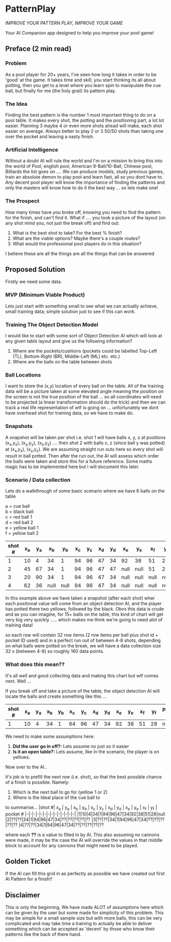 # PatternPlay

_IMPROVE YOUR PATTERN PLAY, IMPROVE YOUR GAME_

Your AI Companion app designed to help you improve your pool game!

## Preface (2 min read)

### Problem

As a pool player for 20+ years, I've seen how long it takes in order to be 'good' at the game. It takes time and skill, you start thinking its all about potting, then you get to a level where you learn spin to manipulate the cue ball, but finally for me (the holy grail) its pattern play.

### The Idea

Finding the best pattern is the number 1 most important thing to do on a pool table. It makes every shot, the potting and the positioning part, a lot lot easier. Planning 3 maybe 4 or even more shots ahead will make, each shot easier on average. Always better to play 2 or 3 50/50 shots than taking one over the pocket and leaving a nasty finish.

### Artificial Intelligence

Without a doubt AI will rule the world and I'm on a mission to bring this into the world of Pool, english pool, American 9-Ball/10-Ball, Chinese pool, Billiards the list goes on .... We can produce models, study previous games, train an absolute demon to play pool and learn fast, all so you dont have to. Any decent pool player will know the importance of finding the patterns and only the masters will know how to do it the best way ... so lets make one!

### The Prospect

How many times have you broke off, knowing you need to find the pattern for the finish, and can't find it. What if .... you took a picture of the layout (on any shot mind you, not just the break off) and find out:

1. What is the best shot to take? For the best % finish?
2. What are the viable options? Maybe there's a couple routes?
3. What would the professional pool players do in this situation?

I believe these are all the things are all the things that can be answered

## Proposed Solution

Firstly we need some data.

### MVP (Minimum Viable Product)

Lets just start with something small to see what we can actually achieve, small training data; simple solution just to see if this can work.

### Training The Object Detection Model

I would like to start with some sort of Object Detection AI which will look at any given table layout and give us the following information?

1. Where are the pockets/cushions (pockets could be labelled Top-Left (TL), Bottom-Right (BR), Middle-Left (ML) etc. etc.)
2. Where are the balls on the table between shots

### Ball Locations

I want to store the (x,y) location of every ball on the table. All of the training data will be a picture taken at some elevated angle meaning the position on the screen is not the true position of the ball ... so all coordinates will need to be projected (a linear transformation should do the trick) and then we can track a real life representation of wtf is going on ... unfortunately we dont have overhead shot for training data, so we have to make do.

### Snapshots

A snapshot will be taken per shot i.e. shot 1 will have balls x, y, z at positions (x<sub>x</sub>,y<sub>x</sub>),
(x<sub>y</sub>,y<sub>y</sub>),
(x<sub>z</sub>,y<sub>z</sub>) .... then shot 2 with balls x, z (since ball y was potted) at (x<sub>x</sub>,y<sub>x</sub>),
(x<sub>z</sub>,y<sub>z</sub>). We are assuming straight run outs here so every shot will result in ball potted. Then after the run out, the AI will assess which order the balls were taken and store this for a future reference. Some maths magic has to be implemented here but I will document this later.

### Scenario / Data collection

Lets do a walkthrough of some basic scenario where we have 6 balls on the table

a = cue ball <br>
b = black ball<br>
c = red ball 1<br>
d = red ball 2<br>
e = yellow ball 1<br>
f = yellow ball 2

| shot # | x<sub>a</sub> | y<sub>a</sub> | x<sub>b</sub> | y<sub>b</sub> | x<sub>c</sub> | y<sub>c</sub> | x<sub>d</sub> | y<sub>d</sub> | x<sub>e</sub> | y<sub>e</sub> | x<sub>f</sub> | y<sub>f</sub> | pocket # |
| ------ | ------------- | ------------- | ------------- | ------------- | ------------- | ------------- | ------------- | ------------- | ------------- | ------------- | ------------- | ------------- | -------- |
| 1      | 10            | 4             | 34            | 1             | 94            | 96            | 47            | 34            | 92            | 38            | 51            | 28            | null     |
| 2      | 45            | 67            | 34            | 1             | 94            | 96            | 47            | 47            | null          | null          | 51            | 28            | TR       |
| 3      | 20            | 90            | 34            | 1             | 94            | 96            | 47            | 34            | null          | null          | null          | null          | BR       |
| 4      | 62            | 36            | null          | null          | 94            | 96            | 47            | 34            | null          | null          | null          | null          | MR       |

In this example above we have taken a snapshot (after each shot) wher each positional value will come from an object detection AI, and the player has potted there two yellows, followed by the black. Obvs this data is crude and as you can imagine, for 15+ balls on the table, this kind of chart will get very big very quickly ..... which makes me think we're going to need alot of training data!

so each row will contain 32 row items (2 row items per ball plus shot id + pocket ID used) and in a perfect run out of between 4-8 shots, depending on what balls were potted on the break, we will have a data collection size 32 x (between 4-8) so roughly 160 data points.

### What does this mean??

It's all well and good collecting data and making this chart but wtf comes next. Well ...

If you break off and take a picture of the table, the object detection AI will locate the balls and create something like this ...

| shot # | x<sub>a</sub> | y<sub>a</sub> | x<sub>b</sub> | y<sub>b</sub> | x<sub>c</sub> | y<sub>c</sub> | x<sub>d</sub> | y<sub>d</sub> | x<sub>e</sub> | y<sub>e</sub> | x<sub>f</sub> | y<sub>f</sub> | pocket # |
| ------ | ------------- | ------------- | ------------- | ------------- | ------------- | ------------- | ------------- | ------------- | ------------- | ------------- | ------------- | ------------- | -------- |
| 1      | 10            | 4             | 34            | 1             | 94            | 96            | 47            | 34            | 92            | 38            | 51            | 28            | null     |

We need to make some assumptions here:

1. **Did the user go in off?:** Lets assume no just so it easier
2. **Is it an open table?:** Lets assume, like in the scenario, the player is on yellows.

Now over to the AI..

It's job is to prefill the next row (i.e. shot), so that the best possible chance of a finish is possible. Namely:

1. Which is the next ball to go for (yellow 1 or 2)
2. Where is the Ideal place of the cue ball to

to summarise...
|shot #| x<sub>a</sub> | y<sub>a</sub> | x<sub>b</sub> | y<sub>b</sub> | x<sub>c</sub> | y<sub>c</sub> | x<sub>d</sub> | y<sub>d</sub> | x<sub>e</sub> | y<sub>e</sub> | x<sub>f</sub> | y<sub>f</sub> | pocket #
|-|-|-|-|-|-|-|-|-|-|-|-|-|-|
|1|10|4|34|1|94|96|47|34|92|38|51|28|null
|2|??|??|34|1|94|96|47|34|??|??|??|??|??
|3|??|??|34|1|94|96|47|34|??|??|??|??|??
|4|??|??|34|1|94|96|47|34|??|??|??|??|??

where each **??** is a value to filled in by AI. This also assuming no cannons were made, it may be the case the AI will override the values in that middle block to account for any cannons that might need to be played.

## Golden Ticket

If the AI can fill this grid in as perfectly as possible we have created out first AI Pattern for a finish!!

## Disclaimer

This is only the beginning, We have made ALOT of assumptions here which can be given by the user but some made for simplicity of this problem. This may be simple for a small sample size but with more balls, this can be very complicated and may take time a training to actually be able to deliver something which can be accepted as 'decent' by those who know their patterns like the back of there hand.
